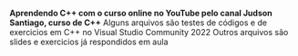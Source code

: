 ****Aprendendo C++ com o curso online no YouTube pelo canal Judson Santiago, curso de C++****
Alguns arquivos são testes de códigos e de exercicios em C++ no Visual Studio Community 2022
Outros arquivos são slides e exercicios já respondidos em aula
